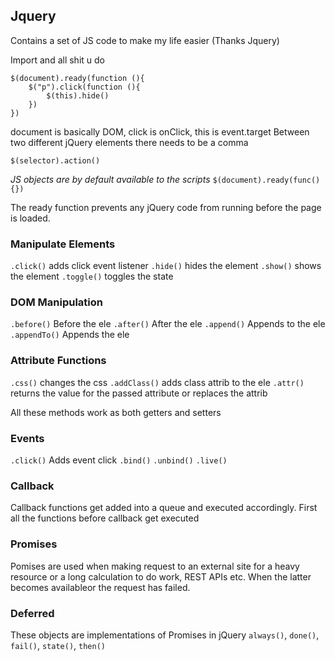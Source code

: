 ## Jquery
Contains a set of JS code to make my life easier (Thanks Jquery)

Import and all shit u do

```
$(document).ready(function (){
	$("p").click(function (){
		$(this).hide()
	})
})
```

document is basically DOM, click is onClick, this is event.target
Between two different jQuery elements there needs to be a comma

`$(selector).action()`

*JS objects are by default available to the scripts*
`$(document).ready(func(){})`

The ready function prevents any jQuery code from running before the page is loaded.

### Manipulate Elements
`.click()` adds click event listener
`.hide()` hides the element
`.show()` shows the element
`.toggle()` toggles the state

### DOM Manipulation
`.before()` Before the ele
`.after()` After the ele
`.append()` Appends to the ele
`.appendTo()` Appends the ele

### Attribute Functions
`.css()` changes the css
`.addClass()` adds class attrib to the ele
`.attr()` returns the value for the passed attribute or replaces the attrib

All these methods work as both getters and setters

### Events 
`.click()` Adds event click
`.bind()` 
`.unbind()`
`.live()`

### Callback
Callback functions get added into a queue and executed accordingly. First all the functions before callback get executed


### Promises
Pomises are used when making request to an external site for a heavy resource or a long calculation to do work, REST APIs etc. When the latter becomes availableor the request has failed.

### Deferred
These objects are implementations of Promises in jQuery
`always()`, `done()`, `fail()`, `state()`, `then()`
